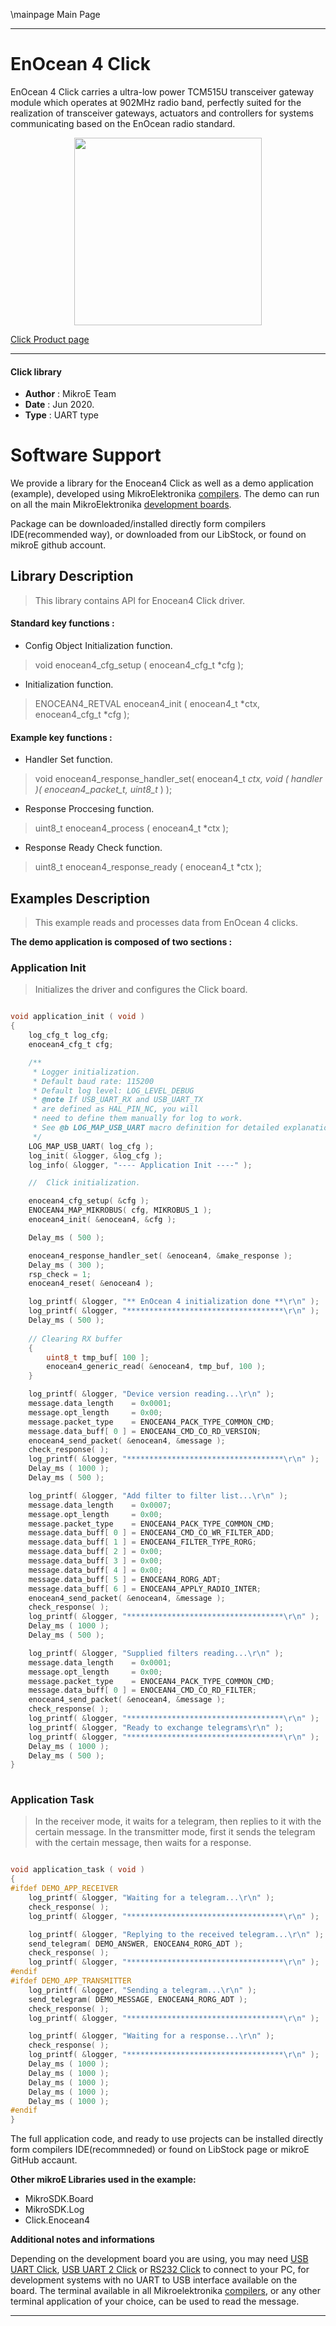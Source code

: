 \mainpage Main Page
 
---
# EnOcean 4 Click

EnOcean 4 Click carries a ultra-low power TCM515U transceiver gateway module which operates at 902MHz radio band, perfectly suited for the realization of transceiver gateways, actuators and controllers for systems communicating based on the EnOcean radio standard.

<p align="center">
  <img src="https://download.mikroe.com/images/click_for_ide/enocean4_click.png" height=300px>
</p>

[Click Product page](https://www.mikroe.com/enocean-4-click)

---


#### Click library 

- **Author**        : MikroE Team
- **Date**          : Jun 2020.
- **Type**          : UART type


# Software Support

We provide a library for the Enocean4 Click 
as well as a demo application (example), developed using MikroElektronika 
[compilers](https://shop.mikroe.com/compilers). 
The demo can run on all the main MikroElektronika [development boards](https://shop.mikroe.com/development-boards).

Package can be downloaded/installed directly form compilers IDE(recommended way), or downloaded from our LibStock, or found on mikroE github account. 

## Library Description

> This library contains API for Enocean4 Click driver.

#### Standard key functions :

- Config Object Initialization function.
> void enocean4_cfg_setup ( enocean4_cfg_t *cfg ); 
 
- Initialization function.
> ENOCEAN4_RETVAL enocean4_init ( enocean4_t *ctx, enocean4_cfg_t *cfg );

#### Example key functions :

- Handler Set function.
> void enocean4_response_handler_set( enocean4_t *ctx, void ( *handler )( enocean4_packet_t*, uint8_t* ) );
 
- Response Proccesing function.
> uint8_t enocean4_process ( enocean4_t *ctx );

- Response Ready Check function.
> uint8_t enocean4_response_ready ( enocean4_t *ctx );

## Examples Description
 
> This example reads and processes data from EnOcean 4 clicks.

**The demo application is composed of two sections :**

### Application Init 

> Initializes the driver and configures the Click board.

```c

void application_init ( void )
{
    log_cfg_t log_cfg;
    enocean4_cfg_t cfg;

    /** 
     * Logger initialization.
     * Default baud rate: 115200
     * Default log level: LOG_LEVEL_DEBUG
     * @note If USB_UART_RX and USB_UART_TX 
     * are defined as HAL_PIN_NC, you will 
     * need to define them manually for log to work. 
     * See @b LOG_MAP_USB_UART macro definition for detailed explanation.
     */
    LOG_MAP_USB_UART( log_cfg );
    log_init( &logger, &log_cfg );
    log_info( &logger, "---- Application Init ----" );

    //  Click initialization.

    enocean4_cfg_setup( &cfg );
    ENOCEAN4_MAP_MIKROBUS( cfg, MIKROBUS_1 );
    enocean4_init( &enocean4, &cfg );

    Delay_ms ( 500 );

    enocean4_response_handler_set( &enocean4, &make_response );
    Delay_ms ( 300 );
    rsp_check = 1;
    enocean4_reset( &enocean4 );

    log_printf( &logger, "** EnOcean 4 initialization done **\r\n" );
    log_printf( &logger, "***********************************\r\n" );
    Delay_ms ( 500 );
    
    // Clearing RX buffer
    {
        uint8_t tmp_buf[ 100 ];
        enocean4_generic_read( &enocean4, tmp_buf, 100 );
    }

    log_printf( &logger, "Device version reading...\r\n" );
    message.data_length    = 0x0001;
    message.opt_length     = 0x00;
    message.packet_type    = ENOCEAN4_PACK_TYPE_COMMON_CMD;
    message.data_buff[ 0 ] = ENOCEAN4_CMD_CO_RD_VERSION;
    enocean4_send_packet( &enocean4, &message );
    check_response( );
    log_printf( &logger, "***********************************\r\n" );
    Delay_ms ( 1000 );
    Delay_ms ( 500 );

    log_printf( &logger, "Add filter to filter list...\r\n" );
    message.data_length    = 0x0007;
    message.opt_length     = 0x00;
    message.packet_type    = ENOCEAN4_PACK_TYPE_COMMON_CMD;
    message.data_buff[ 0 ] = ENOCEAN4_CMD_CO_WR_FILTER_ADD;
    message.data_buff[ 1 ] = ENOCEAN4_FILTER_TYPE_RORG;
    message.data_buff[ 2 ] = 0x00;
    message.data_buff[ 3 ] = 0x00;
    message.data_buff[ 4 ] = 0x00;
    message.data_buff[ 5 ] = ENOCEAN4_RORG_ADT;
    message.data_buff[ 6 ] = ENOCEAN4_APPLY_RADIO_INTER;
    enocean4_send_packet( &enocean4, &message );
    check_response( );
    log_printf( &logger, "***********************************\r\n" );
    Delay_ms ( 1000 );
    Delay_ms ( 500 );

    log_printf( &logger, "Supplied filters reading...\r\n" );
    message.data_length    = 0x0001;
    message.opt_length     = 0x00;
    message.packet_type    = ENOCEAN4_PACK_TYPE_COMMON_CMD;
    message.data_buff[ 0 ] = ENOCEAN4_CMD_CO_RD_FILTER;
    enocean4_send_packet( &enocean4, &message );
    check_response( );
    log_printf( &logger, "***********************************\r\n" );
    log_printf( &logger, "Ready to exchange telegrams\r\n" );
    log_printf( &logger, "***********************************\r\n" );
    Delay_ms ( 1000 );
    Delay_ms ( 500 );
}
  
```

### Application Task

> In the receiver mode, it waits for a telegram, then replies to it with the certain message.
> In the transmitter mode, first it sends the telegram with the certain message, 
> then waits for a response.

```c

void application_task ( void )
{
#ifdef DEMO_APP_RECEIVER
    log_printf( &logger, "Waiting for a telegram...\r\n" );
    check_response( );
    log_printf( &logger, "***********************************\r\n" );

    log_printf( &logger, "Replying to the received telegram...\r\n" );
    send_telegram( DEMO_ANSWER, ENOCEAN4_RORG_ADT );
    check_response( );
    log_printf( &logger, "***********************************\r\n" );
#endif
#ifdef DEMO_APP_TRANSMITTER
    log_printf( &logger, "Sending a telegram...\r\n" );
    send_telegram( DEMO_MESSAGE, ENOCEAN4_RORG_ADT );
    check_response( );
    log_printf( &logger, "***********************************\r\n" );

    log_printf( &logger, "Waiting for a response...\r\n" );
    check_response( );
    log_printf( &logger, "***********************************\r\n" );
    Delay_ms ( 1000 );
    Delay_ms ( 1000 );
    Delay_ms ( 1000 );
    Delay_ms ( 1000 );
    Delay_ms ( 1000 );
#endif
}  

```

The full application code, and ready to use projects can be  installed directly form compilers IDE(recommneded) or found on LibStock page or mikroE GitHub accaunt.

**Other mikroE Libraries used in the example:** 

- MikroSDK.Board
- MikroSDK.Log
- Click.Enocean4

**Additional notes and informations**

Depending on the development board you are using, you may need 
[USB UART Click](https://shop.mikroe.com/usb-uart-click), 
[USB UART 2 Click](https://shop.mikroe.com/usb-uart-2-click) or 
[RS232 Click](https://shop.mikroe.com/rs232-click) to connect to your PC, for 
development systems with no UART to USB interface available on the board. The 
terminal available in all Mikroelektronika 
[compilers](https://shop.mikroe.com/compilers), or any other terminal application 
of your choice, can be used to read the message.



---
